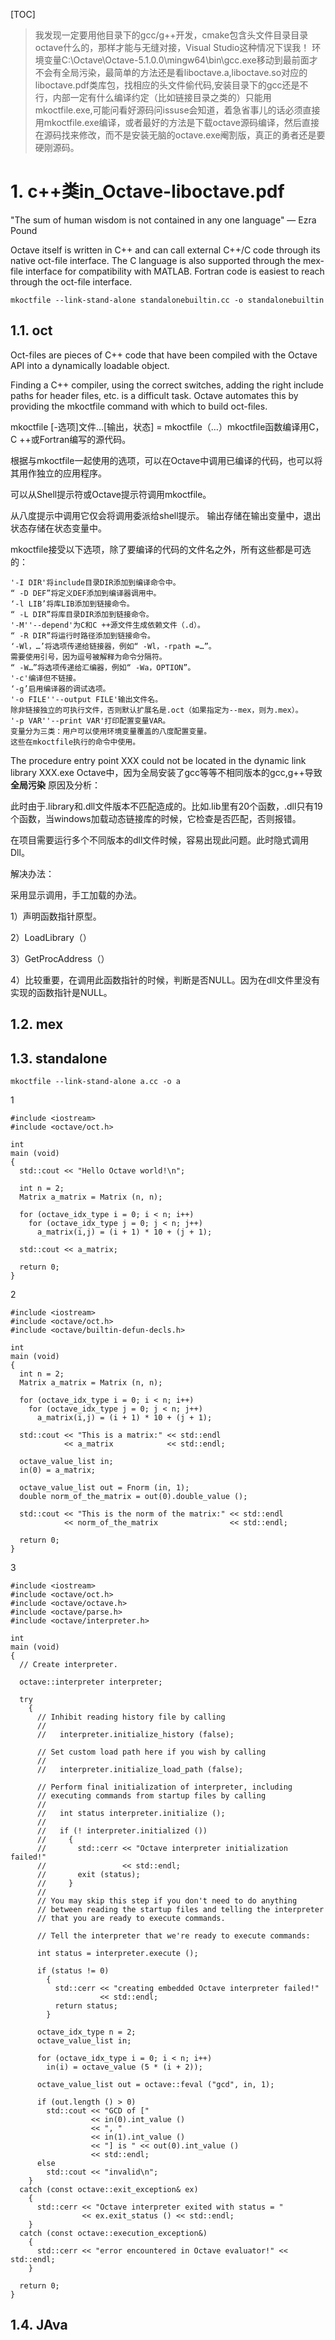 [TOC]




>我发现一定要用他目录下的gcc/g++开发，cmake包含头文件目录目录octave什么的，那样才能与无缝对接，Visual Studio这种情况下误我！
>环境变量C:\Octave\Octave-5.1.0.0\mingw64\bin\gcc.exe移动到最前面才不会有全局污染，最简单的方法还是看liboctave.a,liboctave.so对应的liboctave.pdf类库包，找相应的头文件偷代码,安装目录下的gcc还是不行，内部一定有什么编译约定（比如链接目录之类的）只能用mkoctfile.exe,可能问看好源码问issuse会知道，着急省事儿的话必须直接用mkoctfile.exe编译，或者最好的方法是下载octave源码编译，然后直接在源码找来修改，而不是安装无脑的octave.exe阉割版，真正的勇者还是要硬刚源码。
# 1. c++类in_Octave-liboctave.pdf
"The sum of human wisdom is not contained in any one language"
— Ezra Pound



Octave itself is written in C++ and can call external C++/C code through its native oct-file interface. 
The C language is also supported through the mex-file interface for compatibility with MATLAB. Fortran code is easiest to reach through the oct-file interface. 

```
mkoctfile --link-stand-alone standalonebuiltin.cc -o standalonebuiltin
```

## 1.1. oct

Oct-files are pieces of C++ code that have been compiled with the Octave API into a dynamically loadable object.

Finding a C++ compiler, using the correct switches, adding the right include paths for header files, etc. is a difficult task. Octave automates this by providing the mkoctfile command with which to build oct-files. 


mkoctfile [-选项]文件…[输出，状态] = mkoctfile（…）mkoctfile函数编译用C，C ++或Fortran编写的源代码。

根据与mkoctfile一起使用的选项，可以在Octave中调用已编译的代码，也可以将其用作独立的应用程序。

可以从Shell提示符或Octave提示符调用mkoctfile。

从八度提示中调用它仅会将调用委派给shell提示。
输出存储在输出变量中，退出状态存储在状态变量中。 

mkoctfile接受以下选项，除了要编译的代码的文件名之外，所有这些都是可选的：
```
'-I DIR'将include目录DIR添加到编译命令中。 
“ -D DEF”将定义DEF添加到编译器调用中。 
‘-l LIB’将库LIB添加到链接命令。 
“ -L DIR”将库目录DIR添加到链接命令。 
'-M''--depend'为C和C ++源文件生成依赖文件（.d）。 
“ -R DIR”将运行时路径添加到链接命令。 
‘-Wl，…’将选项传递给链接器，例如“ -Wl，-rpath =…”。
需要使用引号，因为逗号被解释为命令分隔符。 
“ -W…”将选项传递给汇编器，例如“ -Wa，OPTION”。 
'-c'编译但不链接。 
‘-g’启用编译器的调试选项。 
'-o FILE''--output FILE'输出文件名。
除非链接独立的可执行文件，否则默认扩展名是.oct（如果指定为--mex，则为.mex）。 
'-p VAR''--print VAR'打印配置变量VAR。
变量分为三类：用户可以使用环境变量覆盖的八度配置变量。
这些在mkoctfile执行的命令中使用。
```
The procedure entry point XXX could not be located in the dynamic link library XXX.exe
Octave中，因为全局安装了gcc等等不相同版本的gcc,g++导致**全局污染**
原因及分析：

此时由于.library和.dll文件版本不匹配造成的。比如.lib里有20个函数，.dll只有19个函数，当windows加载动态链接库的时候，它检查是否匹配，否则报错。

在项目需要运行多个不同版本的dll文件时候，容易出现此问题。此时隐式调用Dll。

解决办法：

采用显示调用，手工加载的办法。

1）声明函数指针原型。

2）LoadLibrary（）

3）GetProcAddress（）

4）比较重要，在调用此函数指针的时候，判断是否NULL。因为在dll文件里没有实现的函数指针是NULL。








































## 1.2. mex








## 1.3. standalone



```
mkoctfile --link-stand-alone a.cc -o a

```

1
```
#include <iostream>
#include <octave/oct.h>

int
main (void)
{
  std::cout << "Hello Octave world!\n";

  int n = 2;
  Matrix a_matrix = Matrix (n, n);

  for (octave_idx_type i = 0; i < n; i++)
    for (octave_idx_type j = 0; j < n; j++)
      a_matrix(i,j) = (i + 1) * 10 + (j + 1);

  std::cout << a_matrix;

  return 0;
} 

```

2


```
#include <iostream>
#include <octave/oct.h>
#include <octave/builtin-defun-decls.h>

int
main (void)
{
  int n = 2;
  Matrix a_matrix = Matrix (n, n);

  for (octave_idx_type i = 0; i < n; i++)
    for (octave_idx_type j = 0; j < n; j++)
      a_matrix(i,j) = (i + 1) * 10 + (j + 1);

  std::cout << "This is a matrix:" << std::endl
            << a_matrix            << std::endl;

  octave_value_list in;
  in(0) = a_matrix;

  octave_value_list out = Fnorm (in, 1);
  double norm_of_the_matrix = out(0).double_value ();

  std::cout << "This is the norm of the matrix:" << std::endl
            << norm_of_the_matrix                << std::endl;

  return 0;
} 

```
3

```
#include <iostream>
#include <octave/oct.h>
#include <octave/octave.h>
#include <octave/parse.h>
#include <octave/interpreter.h>

int
main (void)
{
  // Create interpreter.

  octave::interpreter interpreter;

  try
    {
      // Inhibit reading history file by calling
      //
      //   interpreter.initialize_history (false);

      // Set custom load path here if you wish by calling
      //
      //   interpreter.initialize_load_path (false);

      // Perform final initialization of interpreter, including
      // executing commands from startup files by calling
      //
      //   int status interpreter.initialize ();
      //
      //   if (! interpreter.initialized ())
      //     {
      //       std::cerr << "Octave interpreter initialization failed!"
      //                 << std::endl;
      //       exit (status);
      //     }
      //
      // You may skip this step if you don't need to do anything
      // between reading the startup files and telling the interpreter
      // that you are ready to execute commands.

      // Tell the interpreter that we're ready to execute commands:

      int status = interpreter.execute ();

      if (status != 0)
        {
          std::cerr << "creating embedded Octave interpreter failed!"
                    << std::endl;
          return status;
        }

      octave_idx_type n = 2;
      octave_value_list in;

      for (octave_idx_type i = 0; i < n; i++)
        in(i) = octave_value (5 * (i + 2));

      octave_value_list out = octave::feval ("gcd", in, 1);

      if (out.length () > 0)
        std::cout << "GCD of ["
                  << in(0).int_value ()
                  << ", "
                  << in(1).int_value ()
                  << "] is " << out(0).int_value ()
                  << std::endl;
      else
        std::cout << "invalid\n";
    }
  catch (const octave::exit_exception& ex)
    {
      std::cerr << "Octave interpreter exited with status = "
                << ex.exit_status () << std::endl;
    }
  catch (const octave::execution_exception&)
    {
      std::cerr << "error encountered in Octave evaluator!" << std::endl;
    }

  return 0;
} 

```



## 1.4. JAva





































































































































